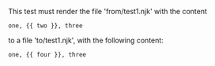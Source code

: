 This test must render the file 'from/test1.njk' with the content

```
one, {{ two }}, three
```

to a file 'to/test1.njk', with the following content:

```
one, {{ four }}, three
```

